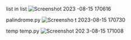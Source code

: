 list in list
![Screenshot 2023   -08-15 170616](https://github.com/navidrezahadian/python.tamrin/assets/92804948/9ce186d8-5800-49d1-adea-93a959cc054f)

palindrome.py
![Screensho t 2023-08-15 170730](https://github.com/navidrezahadian/python.tamrin/assets/92804948/07937900-39ac-4c4b-a886-a88f7a8a18b4)

temp temp.py
![Screenshot 202 3-08-15 171008](https://github.com/navidrezahadian/python.tamrin/assets/92804948/e1798657-ed75-48d6-974e-6717180c306c)
